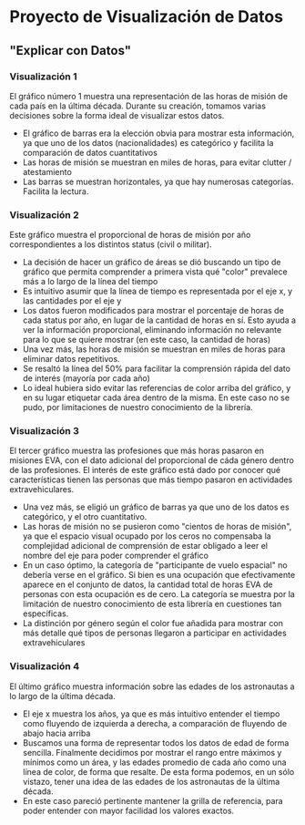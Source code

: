 Proyecto de Visualización de Datos
==================================
"Explicar con Datos"
--------------------
 
### Visualización 1
El gráfico número 1 muestra una representación de las horas de misión de cada país en la última década. Durante su creación, tomamos varias decisiones sobre la forma ideal de visualizar estos datos.
- El gráfico de barras era la elección obvia para mostrar esta información, ya que uno de los datos (nacionalidades) es categórico y facilita la comparación de datos cuantitativos
- Las horas de misión se muestran en miles de horas, para evitar clutter / atestamiento
- Las barras se muestran horizontales, ya que hay numerosas categorías. Facilita la lectura.

### Visualización 2
Este gráfico muestra el proporcional de horas de misión por año correspondientes a los distintos status (civil o militar).

- La decisión de hacer un gráfico de áreas se dió buscando un tipo de gráfico que permita comprender a primera vista qué "color" prevalece más a lo largo de la línea del tiempo
- Es intuitivo asumir que la línea de tiempo es representada por el eje x, y las cantidades por el eje y
- Los datos fueron modificados para mostrar el porcentaje de horas de cada status por año, en lugar de la cantidad de horas en sí. Esto ayuda a ver la información proporcional, eliminando información no relevante para lo que se quiere mostrar (en este caso, la cantidad de horas)
- Una vez más, las horas de misión se muestran en miles de horas para eliminar datos repetitivos.
- Se resaltó la línea del 50% para facilitar la comprensión rápida del dato de interés (mayoría por cada año)
- Lo ideal hubiera sido evitar las referencias de color arriba del gráfico, y en su lugar etiquetar cada área dentro de la misma. En este caso no se pudo, por limitaciones de nuestro conocimiento de la librería.

### Visualización 3

El tercer gráfico muestra las profesiones que más horas pasaron en misiones EVA, con el dato adicional del proporcional de cáda género dentro de las profesiones. El interés de este gráfico está dado por conocer qué características tienen las personas que más tiempo pasaron en actividades extravehiculares.
- Una vez más, se eligió un gráfico de barras ya que uno de los datos es categórico, y el otro cuantitativo.
- Las horas de misión no se pusieron como "cientos de horas de misión", ya que el espacio visual ocupado por los ceros no compensaba la complejidad adicional de comprensión de estar obligado a leer el nombre del eje para poder comprender el gráfico
- En un caso óptimo, la categoría de "participante de vuelo espacial" no debería verse en el gráfico. Si bien es una ocupación que efectivamente aparece en el conjunto de datos, la cantidad total de horas EVA de personas con esta ocupación es de cero. La categoría se muestra por la limitación de nuestro conocimiento de esta librería en cuestiones tan específicas.
- La distinción por género según el color fue añadida para mostrar con más detalle qué tipos de personas llegaron a participar en actividades extravehiculares

### Visualización 4
El último gráfico muestra información sobre las edades de los astronautas a lo largo de la última década.
- El eje x muestra los años, ya que es más intuitivo entender el tiempo como fluyendo de izquierda a derecha, a comparación de fluyendo de abajo hacia arriba
- Buscamos una forma de representar todos los datos de edad de forma sencilla. Finalmente decidimos por mostrar el rango entre máximos y mínimos como un área, y las edades promedio de cada año como una línea de color, de forma que resalte. De esta forma podemos, en un sólo vistazo, tener una idea de las edades de los astronautas de la última década.
- En este caso pareció pertinente mantener la grilla de referencia, para poder entender con mayor facilidad los valores exactos.